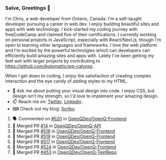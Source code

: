 ### Salve, Greetings 👋

I'm Chris, a web developer from Ontario, Canada. I'm a self-taught developer pursuing a career in web dev. I enjoy building beautiful sites and apps with web technology.
I kick-started my coding journey with freeCodeCamp and claimed five of their certifications.  I currently working on personal projects in JavaScript, especially with React/Next.js, though I'm open to learning other languages and frameworks. I love the web platform and I'm excited by the powerful technolgies which can developers can efficiently build amazing sites and apps with. Lately I've been getting my feet wet with larger projects by contributing to https://github.com/Automattic/wp-calypso .

When I get down to coding, I enjoy the satisfaction of creating complex interaction and the eye candy of adding styles to my HTML. 

- 💬 Ask me about putting your visual design into code. I enjoy CSS, but design isn't my strength, so I'd love to implement your amazing design.
- 📫 Reach me on: [Twitter](https://twitter.com/Christo28120856), [Linkedin](https://www.linkedin.com/in/christopher-stevers-07b9a5204/).
- ⌨ Check out my blog: [Scribo](https://christopherstevers.cf).
<!--
**Christopher-Stevers/Christopher-Stevers** is a ✨ _special_ ✨ repository because its `README.md` (this file) appears on your GitHub profile.

Here are some ideas to get you started:

- 🔭 I’m currently working on ...
- 🌱 I’m currently learning ...
- 👯 I’m looking to collaborate on ...
- 🤔 I’m looking for help with ...
- 😄 Pronouns: ...
- ⚡ Fun fact: ...
-->

<!--START_SECTION:activity-->
1. 🗣 Commented on [#520](https://github.com/OpenQDev/OpenQ-Frontend/issues/520) in [OpenQDev/OpenQ-Frontend](https://github.com/OpenQDev/OpenQ-Frontend)
2. 🎉 Merged PR [#14](https://github.com/OpenQDev/OpenQ-API/pull/14) in [OpenQDev/OpenQ-API](https://github.com/OpenQDev/OpenQ-API)
3. 🎉 Merged PR [#518](https://github.com/OpenQDev/OpenQ-Frontend/pull/518) in [OpenQDev/OpenQ-Frontend](https://github.com/OpenQDev/OpenQ-Frontend)
4. 🎉 Merged PR [#519](https://github.com/OpenQDev/OpenQ-Frontend/pull/519) in [OpenQDev/OpenQ-Frontend](https://github.com/OpenQDev/OpenQ-Frontend)
5. 🎉 Merged PR [#517](https://github.com/OpenQDev/OpenQ-Frontend/pull/517) in [OpenQDev/OpenQ-Frontend](https://github.com/OpenQDev/OpenQ-Frontend)
6. 🎉 Merged PR [#524](https://github.com/OpenQDev/OpenQ-Frontend/pull/524) in [OpenQDev/OpenQ-Frontend](https://github.com/OpenQDev/OpenQ-Frontend)
7. 🎉 Merged PR [#453](https://github.com/OpenQDev/OpenQ-TestRepo/pull/453) in [OpenQDev/OpenQ-TestRepo](https://github.com/OpenQDev/OpenQ-TestRepo)
<!--END_SECTION:activity-->
